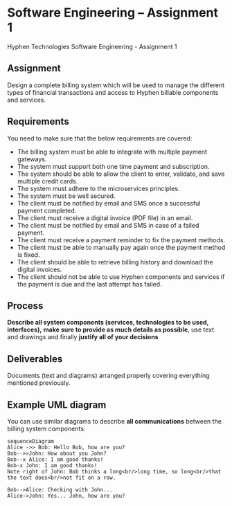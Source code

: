 # Software Engineering – Assignment 1

Hyphen Technologies Software Engineering - Assignment 1


## Assignment

Design a complete billing system which will be used to manage the different types of financial transactions and access to Hyphen billable components and services.

## **Requirements**

You need to make sure that the below requirements are covered:

- The billing system must be able to integrate with multiple payment gateways.
- The system must support both one time payment and subscription.
- The system should be able to allow the client to enter, validate, and save multiple credit cards.
- The system must adhere to the microservices principles.
- The system must be well secured.
- The client must be notified by email and SMS once a successful payment completed.
- The client must receive a digital invoice (PDF file) in an email.
- The client must be notified by email and SMS in case of a failed payment.
- The client must receive a payment reminder to fix the payment methods.
- The client must be able to manually pay again once the payment method is fixed.
- The client should be able to retrieve billing history and download the digital invoices.
- The client should not be able to use Hyphen components and services if the payment is due and the last attempt has failed.

## **Process**
**Describe all system components (services, technologies to be used, interfaces),** **make sure to provide as much details as possible**, use text and drawings and finally **justify all of your decisions** 

## **Deliverables**

Documents (text and diagrams) arranged properly covering everything mentioned previously.
## Example UML diagram

You can use similar diagrams to describe **all communications** between the billing system components:

```mermaid
sequenceDiagram
Alice ->> Bob: Hello Bob, how are you?
Bob-->>John: How about you John?
Bob--x Alice: I am good thanks!
Bob-x John: I am good thanks!
Note right of John: Bob thinks a long<br/>long time, so long<br/>that the text does<br/>not fit on a row.

Bob-->Alice: Checking with John...
Alice->John: Yes... John, how are you?
```

